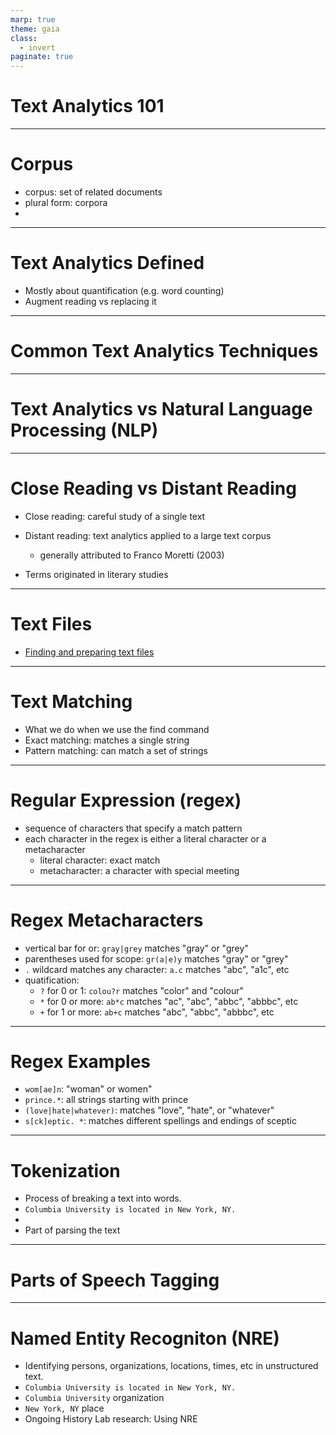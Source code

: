 ```yaml
---
marp: true
theme: gaia
class:
  - invert
paginate: true
---
```

<!-- _class: lead -->
# Text Analytics 101
---
# Corpus
* corpus: set of related documents
* plural form: corpora
* 

---
# Text Analytics Defined
* Mostly about quantification (e.g. word counting)
* Augment reading vs replacing it        
---
# Common Text Analytics Techniques
---
# Text Analytics vs Natural Language Processing (NLP)


---
# Close Reading vs Distant Reading
* Close reading: careful study of a single text

* Distant reading: text analytics applied to a large text corpus
  * generally attributed to Franco Moretti (2003)

* Terms originated in literary studies 

---
# Text Files
* [Finding and preparing text files](https://voyanttools.github.io/hermeneutica/finding-preparing-text.htm)

---
# Text Matching
* What we do when we use the find command
* Exact matching: matches a single string
* Pattern matching: can match a set of strings
---
# Regular Expression (regex)
* sequence of characters that specify a match pattern
* each character in the regex is either a literal character or a metacharacter
  * literal character: exact match
  * metacharacter: a character with special meeting
---
# Regex Metacharacters
*  vertical bar for or: `gray|grey` matches "gray" or "grey"
*  parentheses used for scope: `gr(a|e)y` matches "gray" or "grey"
*  `.` wildcard matches any character: `a.c` matches "abc", "a1c", etc
*  quatification:
    *  `?` for 0 or 1: `colou?r` matches "color" and "colour"
    *  `*` for 0 or more: `ab*c` matches "ac", "abc", "abbc", "abbbc", etc
    *  `+` for 1 or more: `ab+c` matches "abc", "abbc", "abbbc", etc
---
# Regex Examples
* `wom[ae]n`: "woman" or women"
* `prince.*`: all strings starting with prince
* `(love|hate|whatever)`: matches "love", "hate", or "whatever"
* `s[ck]eptic. *`: matches different spellings and endings of sceptic
--- 
# Tokenization
* Process of breaking a text into words.
* `Columbia University is located in New York, NY.`
* 
* Part of parsing the text
---
# Parts of Speech Tagging
---
# Named Entity Recogniton (NRE)
* Identifying persons, organizations, locations, times, etc in unstructured text.
* `Columbia University is located in New York, NY.`
* `Columbia University` organization
* `New York, NY` place
* Ongoing History Lab research: Using NRE  